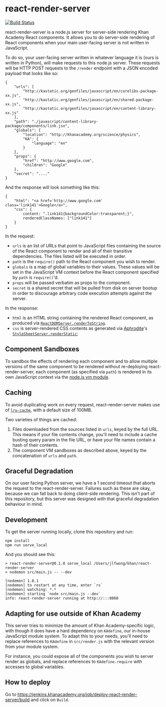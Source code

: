 react-render-server
===================
[![Build Status](https://travis-ci.org/Khan/react-render-server.svg?branch=master)](https://travis-ci.org/Khan/react-render-server)

react-render-server is a node.js server for server-side rendering Khan
Academy React components. It allows you to do server-side rendering of React 
components when your main user-facing server is not written in JavaScript.

To do so, your user-facing server written in whatever language it is (ours is 
written in Python), will make requests to this node.js server. These requests 
will be HTTP POST requests to the `/render` endpoint with a JSON encoded payload 
that looks like so:

    {
        "urls": [
            "http://kastatic.org/genfiles/javascript/en/corelibs-package-xx.js",
            "http://kastatic.org/genfiles/javascript/en/shared-package-xx.js",
            "http://kastatic.org/genfiles/javascript/en/content-library-xx.js"
        ],
        "path": "./javascript/content-library-package/components/link.jsx",
        "globals": {
            "location": "http://khanacademy.org/science/physics",
            "KA": {
                "language": "en"
            }
        },
        "props": {
            "href": "http://www.google.com",
            "children": "Google"
        },
        "secret": "...."
    }

And the response will look something like this:

    {
        "html": "<a href='http://www.google.com' class='link141'>Google</a>",
        "css": {
            content: ".link141{backgroundColor:transparent;}",
            renderedClassNames: ["link141"]
        }
    }

In the request:

- `urls` is an list of URLs that point to JavaScript files containing the source 
  of the React component to render and all of their transitive dependencies. The 
  files listed will be executed in order.
- `path` is the `require()` path to the React component you wish to render.
- `globals` is a map of global variables to their values. These values will be 
  set in the JavaScript VM context before the React component specified by 
  `path` is `require()`'d.
- `props` will be passed verbatim as props to the component.
- `secret` is a shared secret that will be pulled from disk on server bootup in 
  order to discourage arbitrary code execution attempts against the server.

In the response:

- `html` is an HTML string containing the rendered React component, as produced 
via [`ReactDOMServer.renderToString`][react-dom].
- `css` is server-rendered CSS contents as generated via 
[Aphrodite][aphrodite]'s [`StyleSheetServer.renderStatic`][renderStatic];

Component Sandboxes
-------------------

To sandbox the effects of rendering each component and to allow multiple 
versions of the same component to be rendered without re-deploying 
react-render-server, each component (as specified via `path`) is rendered in its 
own JavaScript context via the [node.js vm module][vm].

Caching
-------

To avoid duplicating work on every request, react-render-server makes use of 
[`lru-cache`][lru-cache], with a default size of 100MB.

Two varieties of things are cached:

1. Files downloaded from the sources listed in `urls`, keyed by the full URL.  
   This means if your file contents change, you'll need to include a cache 
   busting query param in the file URL, or have your file names contain a hash 
   of their contents.
2. The component VM sandboxes as described above, keyed by the concatenation of 
   `urls` and `path`.

Graceful Degradation
--------------------

On our user facing Python server, we have a 1 second timeout that aborts the 
request to the react-render-server. Failures such as these are okay, because we 
can fall back to doing client-side rendering. This isn't part of this 
repository, but this server was designed with that graceful degradation 
behaviour in mind.


Development
------------
To get the server running locally, clone this repository and run:

    npm install
    npm run serve_local

And you should see this:

    > react-render-server@0.1.0 serve_local /Users/jlfwong/khan/react-render-server
    > nodemon src/main.js -- --dev

    [nodemon] 1.8.1
    [nodemon] to restart at any time, enter `rs`
    [nodemon] watching: *.*
    [nodemon] starting `node src/main.js --dev`
    info: react-render-server running at http://:::8060

Adapting for use outside of Khan Academy
----------------------------------------

This server tries to minimize the amount of Khan Academy-specific logic, with 
though it does have a hard dependency on `KAdefine`, our in-house JavaScript 
module system. To adapt this to your needs, you'll need to replace references to 
`KAdefine` in `src/render.js` with the relevant version from your module system.

For instance, you could expose all of the components you wish to server render 
as globals, and replace references to `KAdefine.require` with accesses to global 
variables.

How to deploy
-------------
Go to https://jenkins.khanacademy.org/job/deploy-react-render-server/build
and click on `Build`. 

[react-dom]: https://www.npmjs.com/package/react-dom
[aphrodite]: https://github.com/Khan/aphrodite
[renderStatic]: https://github.com/Khan/aphrodite#server-side-rendering
[lru-cache]: https://www.npmjs.com/package/lru-cache
[vm]: https://nodejs.org/api/vm.html
